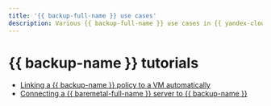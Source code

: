 ```yaml
---
title: '{{ backup-full-name }} use cases'
description: Various {{ backup-full-name }} use cases in {{ yandex-cloud }}.
---
```


# {{ backup-name }} tutorials

* [Linking a {{ backup-name }} policy to a VM automatically](vm-with-backup-policy/index.md)
* [Connecting a {{ baremetal-full-name }} server to {{ backup-name }}](backup-baremetal.md)